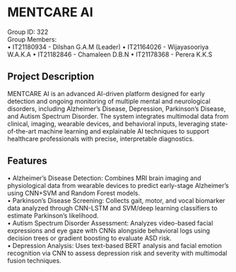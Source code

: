 <h1>MENTCARE AI</h1>

Group ID: 322<br>
Group Members:<br>
    • IT21180934 - Dilshan G.A.M (Leader)
    • IT21164026 - Wijayasooriya W.A.K.A
    • IT21182846 - Chamaleen D.B.N
    • IT21178368 - Perera K.K.S 


<h2>Project Description</h2>

MENTCARE AI is an advanced AI-driven platform designed for early detection and ongoing monitoring of multiple mental and neurological disorders, including Alzheimer’s Disease, Depression, Parkinson’s Disease, and Autism Spectrum Disorder. The system integrates multimodal data from clinical, imaging, wearable devices, and behavioral inputs, leveraging state-of-the-art machine learning and explainable AI techniques to support healthcare professionals with precise, interpretable diagnostics.

<h2>Features</h2>
    • Alzheimer’s Disease Detection: Combines MRI brain imaging and physiological data from wearable devices to predict early-stage Alzheimer’s using CNN+SVM and Random Forest models.
    <br>
    • Parkinson’s Disease Screening: Collects gait, motor, and vocal biomarker data analyzed through CNN-LSTM and SVM/deep learning classifiers to estimate Parkinson’s likelihood. <br>
    • Autism Spectrum Disorder Assessment: Analyzes video-based facial expressions and eye gaze with CNNs alongside behavioral logs using decision trees or gradient boosting to evaluate ASD risk.<br>
    • Depression Analysis: Uses text-based BERT analysis and facial emotion recognition via CNN to assess depression risk and severity with multimodal fusion techniques.<br><br>